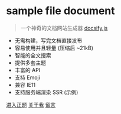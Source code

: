 # sample file document

> 一个神奇的文档网站生成器 [docsify.js](https://docsify.js.org)

- 无需构建，写完文档直接发布
- 容易使用并且轻量 (压缩后 ~21kB)
- 智能的全文搜索
- 提供多套主题
- 丰富的 API
- 支持 Emoji
- 兼容 IE11
- 支持服务端渲染 SSR (示例)



[进入正题](introduction)
[关于我](https://)
[留言](https://)
